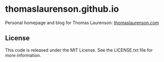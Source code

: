 # thomaslaurenson.github.io

Personal homepage and blog for Thomas Laurenson: [thomaslaurenson.com](https://thomaslaurenson.com)

## License

This code is released under the MIT License. See the LICENSE.txt file for more information.